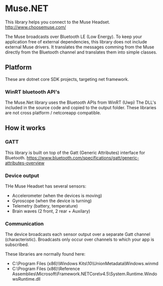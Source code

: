 # Muse.NET 
This library helps you connect to the Muse Headset. 
http://www.choosemuse.com/

The Muse broadcasts over Bluetooth LE (Low Energy).
To keep your application free of external dependencies, this library does not include external Muse drivers. 
It translates the messages comming from the Muse directly from the Bluetooth channel and translates them
into simple classes.

## Platform
These are dotnet core SDK projects, targeting net framework.  

### WinRT bluetooth API's 
The Muse.Net library uses the Bluetooth APIs from WinRT (Uwp)
The DLL's included in the source code and copied to the output folder.
These libraries are not cross platform / netcoreapp compatible. 


## How it works

### GATT
This library is built on top of the Gatt (Generic Attributes) interface for Bluetooth.
https://www.bluetooth.com/specifications/gatt/generic-attributes-overview

### Device output
THe Muse Headset has several sensors:
- Accelerometer (when the devices is moving)
- Gyroscope (when the device is turning)
- Telemetry (battery, temperature)
- Brain waves (2 front, 2 rear + Auxilary)

### Communication
The device broadcasts each sensor output over a separate Gatt channel (characteristic). 
Broadcasts only occur over channels to which your app is subscribed.

These libraries are normally found here:
- C:\Program Files (x86)\Windows Kits\10\UnionMetadata\Windows.winmd
- C:\Program Files (x86)\Reference Assemblies\Microsoft\Framework\.NETCore\v4.5\System.Runtime.WindowsRuntime.dll
